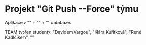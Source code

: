 # Projekt "Git Push --Force" týmu

Aplikace v "" + "" + "" databáze.

TEAM tvořen studenty: "Davidem Vargou", "Klára Kuřítková", "René Kadlčíkem", ""


